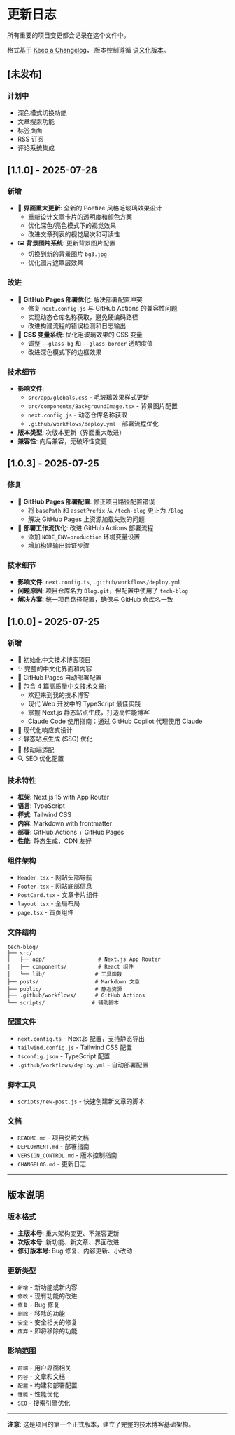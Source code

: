 # 更新日志

所有重要的项目变更都会记录在这个文件中。

格式基于 [Keep a Changelog](https://keepachangelog.com/zh-CN/1.0.0/)，
版本控制遵循 [语义化版本](https://semver.org/lang/zh-CN/)。

## [未发布]

### 计划中
- 深色模式切换功能
- 文章搜索功能
- 标签页面
- RSS 订阅
- 评论系统集成

## [1.1.0] - 2025-07-28

### 新增
- 🎨 **界面重大更新**: 全新的 Poetize 风格毛玻璃效果设计
  - 重新设计文章卡片的透明度和颜色方案
  - 优化深色/亮色模式下的视觉效果
  - 改进文章列表的视觉层次和可读性
- 🖼️ **背景图片系统**: 更新背景图片配置
  - 切换到新的背景图片 `bg3.jpg`
  - 优化图片遮罩层效果

### 改进
- 🔧 **GitHub Pages 部署优化**: 解决部署配置冲突
  - 修复 `next.config.js` 与 GitHub Actions 的兼容性问题
  - 实现动态仓库名称获取，避免硬编码路径
  - 改进构建流程的错误检测和日志输出
- 🎯 **CSS 变量系统**: 优化毛玻璃效果的 CSS 变量
  - 调整 `--glass-bg` 和 `--glass-border` 透明度值
  - 改进深色模式下的边框效果

### 技术细节
- **影响文件**:
  - `src/app/globals.css` - 毛玻璃效果样式更新
  - `src/components/BackgroundImage.tsx` - 背景图片配置
  - `next.config.js` - 动态仓库名称获取
  - `.github/workflows/deploy.yml` - 部署流程优化
- **版本类型**: 次版本更新（界面重大改进）
- **兼容性**: 向后兼容，无破坏性变更

## [1.0.3] - 2025-07-25

### 修复
- 🐛 **GitHub Pages 部署配置**: 修正项目路径配置错误
  - 将 `basePath` 和 `assetPrefix` 从 `/tech-blog` 更正为 `/Blog`
  - 解决 GitHub Pages 上资源加载失败的问题
- 🔧 **部署工作流优化**: 改进 GitHub Actions 部署流程
  - 添加 `NODE_ENV=production` 环境变量设置
  - 增加构建输出验证步骤

### 技术细节
- **影响文件**: `next.config.ts`, `.github/workflows/deploy.yml`
- **问题原因**: 项目仓库名为 `Blog.git`，但配置中使用了 `tech-blog`
- **解决方案**: 统一项目路径配置，确保与 GitHub 仓库名一致

## [1.0.0] - 2025-07-25

### 新增
- 🎉 初始化中文技术博客项目
- ✨ 完整的中文化界面和内容
- 🚀 GitHub Pages 自动部署配置
- 📝 包含 4 篇高质量中文技术文章:
  - 欢迎来到我的技术博客
  - 现代 Web 开发中的 TypeScript 最佳实践
  - 掌握 Next.js 静态站点生成，打造高性能博客
  - Claude Code 使用指南：通过 GitHub Copilot 代理使用 Claude
- 🎨 现代化响应式设计
- ⚡ 静态站点生成 (SSG) 优化
- 📱 移动端适配
- 🔍 SEO 优化配置

### 技术特性
- **框架**: Next.js 15 with App Router
- **语言**: TypeScript
- **样式**: Tailwind CSS
- **内容**: Markdown with frontmatter
- **部署**: GitHub Actions + GitHub Pages
- **性能**: 静态生成，CDN 友好

### 组件架构
- `Header.tsx` - 网站头部导航
- `Footer.tsx` - 网站底部信息
- `PostCard.tsx` - 文章卡片组件
- `layout.tsx` - 全局布局
- `page.tsx` - 首页组件

### 文件结构
```
tech-blog/
├── src/
│   ├── app/                 # Next.js App Router
│   ├── components/          # React 组件
│   └── lib/                # 工具函数
├── posts/                  # Markdown 文章
├── public/                 # 静态资源
├── .github/workflows/      # GitHub Actions
└── scripts/               # 辅助脚本
```

### 配置文件
- `next.config.ts` - Next.js 配置，支持静态导出
- `tailwind.config.js` - Tailwind CSS 配置
- `tsconfig.json` - TypeScript 配置
- `.github/workflows/deploy.yml` - 自动部署配置

### 脚本工具
- `scripts/new-post.js` - 快速创建新文章的脚本

### 文档
- `README.md` - 项目说明文档
- `DEPLOYMENT.md` - 部署指南
- `VERSION_CONTROL.md` - 版本控制指南
- `CHANGELOG.md` - 更新日志

---

## 版本说明

### 版本格式
- **主版本号**: 重大架构变更、不兼容更新
- **次版本号**: 新功能、新文章、界面改进
- **修订版本号**: Bug 修复、内容更新、小改动

### 更新类型
- `新增` - 新功能或新内容
- `修改` - 现有功能的改进
- `修复` - Bug 修复
- `删除` - 移除的功能
- `安全` - 安全相关的修复
- `废弃` - 即将移除的功能

### 影响范围
- `前端` - 用户界面相关
- `内容` - 文章和文档
- `配置` - 构建和部署配置
- `性能` - 性能优化
- `SEO` - 搜索引擎优化

---

**注意**: 这是项目的第一个正式版本，建立了完整的技术博客基础架构。
